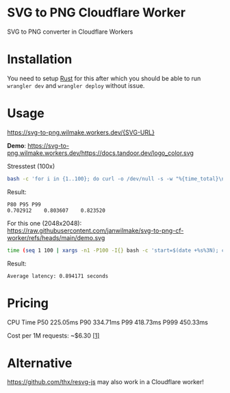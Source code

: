 # SVG to PNG Cloudflare Worker

SVG to PNG converter in Cloudflare Workers

# Installation

You need to setup [Rust](https://developers.cloudflare.com/workers/languages/rust/) for this after which you should be able to run `wrangler dev` and `wrangler deploy` without issue.

# Usage

https://svg-to-png.wilmake.workers.dev/{SVG-URL}

**Demo**: https://svg-to-png.wilmake.workers.dev/https://docs.tandoor.dev/logo_color.svg

Stresstest (100x)

```sh
bash -c 'for i in {1..100}; do curl -o /dev/null -s -w "%{time_total}\n" https://svg-to-png.wilmake.workers.dev/https://docs.tandoor.dev/logo_color.svg; done | sort -n | awk "BEGIN{print \"P80\tP95\tP99\"} {a[NR]=\$1} END{print a[int(NR*0.8)+1]\"\t\"a[int(NR*0.95)+1]\"\t\"a[int(NR*0.99)+1]}"'
```

Result:

```
P80	P95	P99
0.702912	0.803607	0.823520
```

For this one (2048x2048): https://raw.githubusercontent.com/janwilmake/svg-to-png-cf-worker/refs/heads/main/demo.svg

```sh
time (seq 1 100 | xargs -n1 -P100 -I{} bash -c 'start=$(date +%s%3N); curl -s -o /dev/null -w "%{time_total}\n" https://svg-to-png.wilmake.workers.dev/https://raw.githubusercontent.com/janwilmake/svg-to-png-cf-worker/refs/heads/main/demo.svg; end=$(date +%s%3N)') | awk '{sum+=$1; count++} END {print "Average latency:", sum/count, "seconds"}'
```

Result:

```
Average latency: 0.894171 seconds
```

# Pricing

CPU Time
P50 225.05ms
P90 334.71ms
P99 418.73ms
P999 450.33ms

Cost per 1M requests: ~$6.30 [[1]](https://letmeprompt.com/rules-httpsuithu-xmkahs0)

# Alternative

https://github.com/thx/resvg-js may also work in a Cloudflare worker!
